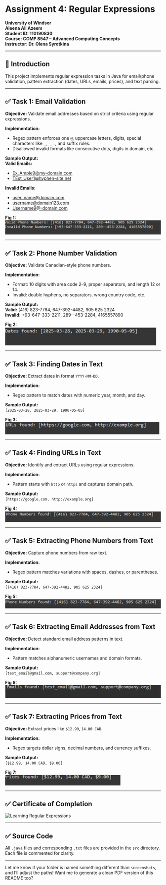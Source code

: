 # Assignment 4: Regular Expressions  
**University of Windsor**  
**Aleena Ali Azeem**  
**Student ID: 110190830**  
**Course: COMP 8547 – Advanced Computing Concepts**  
**Instructor: Dr. Olena Syrotkina**

---

## 🔰 Introduction  
This project implements regular expression tasks in Java for email/phone validation, pattern extraction (dates, URLs, emails, prices), and text parsing.

---

## ✅ Task 1: Email Validation  
**Objective:** Validate email addresses based on strict criteria using regular expressions.

**Implementation:**  
- Regex pattern enforces one `@`, uppercase letters, digits, special characters like `_`, `-`, `.`, and suffix rules.  
- Disallowed invalid formats like consecutive dots, digits in domain, etc.

**Sample Output:**  
**Valid Emails:**  
- Ex_Ample9@my-domain.com  
- TEst_User1@hyphen-site.net  

**Invalid Emails:**  
- user..name@domain.com  
- username@domain123.com  
- Username9@-domain.com  

**Fig 1:**  
![Email Validation Output](Screenshot%202025-03-28%20231141.png)

---

## ✅ Task 2: Phone Number Validation  
**Objective:** Validate Canadian-style phone numbers.

**Implementation:**  
- Format: 10 digits with area code 2–9, proper separators, and length 12 or 14.  
- Invalid: double hyphens, no separators, wrong country code, etc.

**Sample Output:**  
**Valid:** (416) 823-7784, 647-392-4482, 905 625 2324  
**Invalid:** +93-647-333-2211, 289--453-2284, 4165557890  

**Fig 2:**  
![Phone Validation Output](Screenshot%202025-03-28%20231325.png)

---

## ✅ Task 3: Finding Dates in Text  
**Objective:** Extract dates in format `YYYY-MM-DD`.

**Implementation:**  
- Regex pattern to match dates with numeric year, month, and day.

**Sample Output:**  
`[2025-03-28, 2025-03-29, 1990-05-05]`  

**Fig 3:**  
![Date Extraction Output](Screenshot%202025-03-28%20232035.png)

---

## ✅ Task 4: Finding URLs in Text  
**Objective:** Identify and extract URLs using regular expressions.

**Implementation:**  
- Pattern starts with `http` or `https` and captures domain path.

**Sample Output:**  
`[https://google.com, http://example.org]`

**Fig 4:**  
![URL Extraction Output](Screenshot%202025-03-28%20232400.png)

---

## ✅ Task 5: Extracting Phone Numbers from Text  
**Objective:** Capture phone numbers from raw text.

**Implementation:**  
- Regex pattern matches variations with spaces, dashes, or parentheses.

**Sample Output:**  
`[(416) 823-7784, 647-392-4482, 905 625 2324]`

**Fig 5:**  
![Phone Number Extraction Output](Screenshot%202025-03-28%20232807.png)

---

## ✅ Task 6: Extracting Email Addresses from Text  
**Objective:** Detect standard email address patterns in text.

**Implementation:**  
- Pattern matches alphanumeric usernames and domain formats.

**Sample Output:**  
`[test_email@gmail.com, support@company.org]`

**Fig 6:**  
![Email Extraction Output](Screenshot%202025-03-28%20233349.png)

---

## ✅ Task 7: Extracting Prices from Text  
**Objective:** Extract prices like `$12.99`, `14.00 CAD`.

**Implementation:**  
- Regex targets dollar signs, decimal numbers, and currency suffixes.

**Sample Output:**  
`[$12.99, 14.00 CAD, $9.00]`

**Fig 7:**  
![Price Extraction Output](Screenshot%202025-03-28%20233713.png)

---

## ✅ Certificate of Completion  

![Learning Regular Expressions](Screenshot%202025-03-29%011301.png)

---

## ✅ Source Code  
All `.java` files and corresponding `.txt` files are provided in the `src` directory. Each file is commented for clarity.

---

Let me know if your folder is named something different than `screenshots`, and I’ll adjust the paths! Want me to generate a clean PDF version of this README too?
